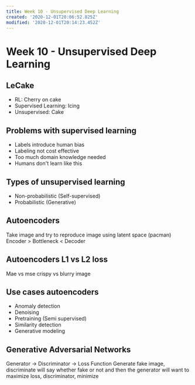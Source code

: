 ```yaml
---
title: Week 10 - Unsupervised Deep Learning
created: '2020-12-01T20:06:52.825Z'
modified: '2020-12-01T20:14:23.452Z'
---
```


# Week 10 - Unsupervised Deep Learning
## LeCake
- RL: Cherry on cake
- Supervised Learning: Icing
- Unsupervised: Cake

## Problems with supervised learning
- Labels introduce human bias
- Labeling not cost effective
- Too much domain knowledge needed
- Humans don't learn like this

## Types of unsupervised learning
- Non-probabilistic (Self-supervised)
- Probabilistic (Generative)

## Autoencoders
Take image and try to reproduce image using latent space (pacman)
Encoder > Bottleneck < Decoder

## Autoencoders L1 vs L2 loss
Mae vs mse
crispy vs blurry image

## Use cases autoencoders
- Anomaly detection
- Denoising
- Pretraining (Semi supervised)
- Similarity detection
- Generative modeling

## Generative Adversarial Networks
Generator -> Discriminator -> Loss Function
Generate fake image, discriminate will say whether fake or not and then the generator will want to maximize loss, discriminator, minimize
